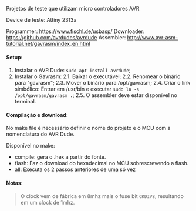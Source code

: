 Projetos de teste que utilizam micro controladores AVR

Device de teste: Attiny 2313a

Programmer: https://www.fischl.de/usbasp/
Downloader: https://github.com/avrdudes/avrdude
Assembler: http://www.avr-asm-tutorial.net/gavrasm/index_en.html

#### Setup:
1. Instalar o AVR Dude: `sudo apt install avrdude`;
2. Instalar o Gavrasm:
2.1. Baixar o executável;
2.2. Renomear o binário para "gavrasm";
2.3. Mover o binário para /opt/gavrasm;
2.4. Criar o link simbólico: Entrar em /usr/bin e executar `sudo ln -s /opt/gavrasm/gavrasm .`;
2.5. O assembler deve estar disponível no terminal.

#### Compilação e download:
No make file é necessário definir o nome do projeto e o MCU com a nomenclatura do AVR Dude.

Disponível no make:
- compile: gera o .hex a partir do fonte.
- flash: Faz o download do hexadecimal no MCU sobrescrevendo a flash.
- all: Executa os 2 passos anteriores de uma só vez

#### Notas:
> O clock vem de fábrica em 8mhz mais o fuse bit `CKDIV8`, resultando em um clock de 1mhz.